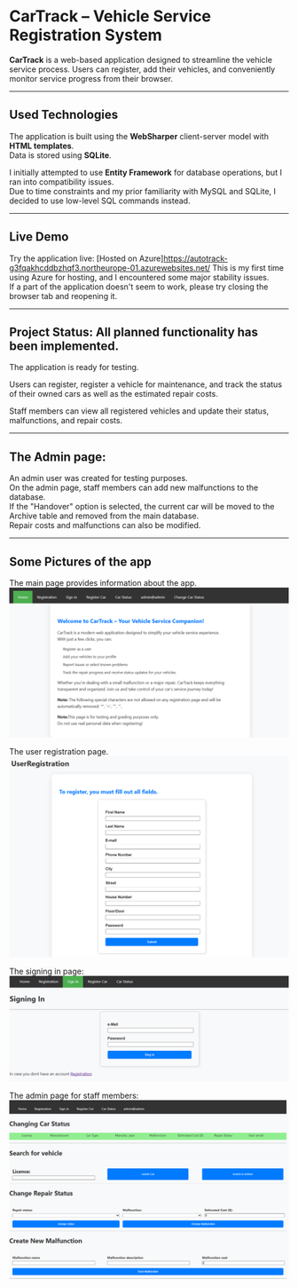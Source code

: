 # CarTrack – Vehicle Service Registration System

**CarTrack** is a web-based application designed to streamline the vehicle service process. Users can register, add their vehicles, and conveniently monitor service progress from their browser.

---

## Used Technologies

The application is built using the **WebSharper** client-server model with **HTML templates**.  
Data is stored using **SQLite**.

I initially attempted to use **Entity Framework** for database operations, but I ran into compatibility issues.  
Due to time constraints and my prior familiarity with MySQL and SQLite, I decided to use low-level SQL commands instead.


---

## Live Demo

Try the application live: [Hosted on Azure]https://autotrack-g3fqakhcddbzhqf3.northeurope-01.azurewebsites.net/
This is my first time using Azure for hosting, and I encountered some major stability issues.  
If a part of the application doesn't seem to work, please try closing the browser tab and reopening it.

---

## Project Status: All planned functionality has been implemented.

The application is ready for testing.

Users can register, register a vehicle for maintenance, and track the status of their owned cars as well as the estimated repair costs.

Staff members can view all registered vehicles and update their status, malfunctions, and repair costs.

---

## The Admin page:

An admin user was created for testing purposes.  
On the admin page, staff members can add new malfunctions to the database.  
If the "Handover" option is selected, the current car will be moved to the Archive table and removed from the main database.  
Repair costs and malfunctions can also be modified.


---

## Some Pictures of the app

The main page provides information about the app.
![Main Page](Main_page.png)

The user registration page.
![User Registration Page](User_Registration_page.png)

The signing in page:
![Sign in Page](Sign_in_page.png)

The admin page for staff members:
![Admin Page](Admin_page.png)

